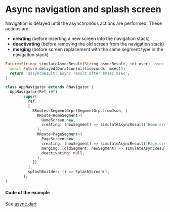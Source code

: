 # Async navigation and splash screen

Navigation is delayed until the asynchronous actions are performed. These actions are:
- **creating** (before inserting a new screen into the navigation stack)
- **deactivating** (before removing the old screen from the navigation stack)
- **merging** (before screen replacement with the same segment type in the navigation stack)

```dart
Future<String> simulateAsyncResult(String asyncResult, int msec) async {
  await Future.delayed(Duration(milliseconds: msec));
  return '$asyncResult: async result after $msec msec';
}

class AppNavigator extends RNavigator {
  AppNavigator(Ref ref)
      : super(
          ref,
          [
            RRoutes<SegmentGrp>(SegmentGrp.fromJson, [
              RRoute<HomeSegment>(
                HomeScreen.new,
                creating: (newSegment) => simulateAsyncResult('Home.creating', 2000),
              ),
              RRoute<PageSegment>(
                PageScreen.new,
                creating: (newSegment) => simulateAsyncResult('Page.creating', 400),
                merging: (oldSegment, newSegment) => simulateAsyncResult('Page.merging', 200),
                deactivating: null,
              ),
            ])
          ],
          splashBuilder: () => SplashScreen(),
        );
}
```

#### Code of the example

See [async.dart](https://github.com/PavelPZ/riverpod_navigator/blob/main/examples/doc/lib/async.dart)
